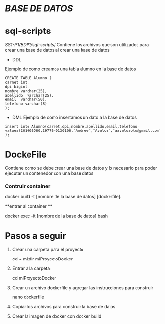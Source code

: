 # _BASE DE DATOS_

# sql-scripts 
_SS1-P1/BDP1/sql-scripts/_
Contiene los archivos que son utilizados para crear una base de datos al crear una base de datos

- DDL

Ejemplo de como creamos una tabla alumno en la base de datos

```
CREATE TABLE Alumno (
carnet int,
dpi bigint,
nombre varchar(25),
apellido  varchar(25),
email  varchar(50),
telefono varchar(8)
);
```

- DML
Ejemplo de como insertamos un dato a la base de datos
```
insert into Alumno(carnet,dpi,nombre,apellido,email,telefono) values(201408580,2977840130108,"Andree","Avalos","aavalosoto@gmail.com","35385252");
);
```


# DockeFile
Contiene como se debe crear una base de datos y lo necesario para poder ejecutar un contenedor con una base datos

### Contruir container

docker build -t [nombre de la base de datos] [dockerfile].

**entrar al container **

docker exec -it [nombre de la base de datos] bash

# Pasos a seguir
1. Crear una carpeta para el proyecto 
    
    cd ~
    mkdir miProyectoDocker
    
2. Entrar a la carpeta

    cd miProyectoDocker

3. Crear un archivo dockerfile y agregar las instrucciones para construir

    nano dockerfile

4. Copiar los archivos para construir la base de datos
5. Crear la imagen de docker con docker build

